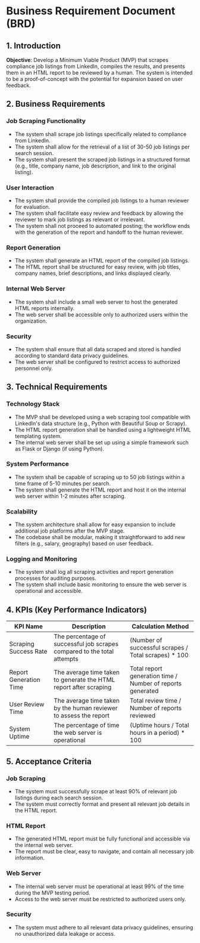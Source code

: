 
# Business Requirement Document (BRD)

## 1. Introduction
**Objective**: Develop a Minimum Viable Product (MVP) that scrapes compliance job listings from LinkedIn, compiles the results, and presents them in an HTML report to be reviewed by a human. The system is intended to be a proof-of-concept with the potential for expansion based on user feedback.

## 2. Business Requirements

### Job Scraping Functionality
- The system shall scrape job listings specifically related to compliance from LinkedIn.
- The system shall allow for the retrieval of a list of 30-50 job listings per search session.
- The system shall present the scraped job listings in a structured format (e.g., title, company name, job description, and link to the original listing).

### User Interaction
- The system shall provide the compiled job listings to a human reviewer for evaluation.
- The system shall facilitate easy review and feedback by allowing the reviewer to mark job listings as relevant or irrelevant.
- The system shall not proceed to automated posting; the workflow ends with the generation of the report and handoff to the human reviewer.

### Report Generation
- The system shall generate an HTML report of the compiled job listings.
- The HTML report shall be structured for easy review, with job titles, company names, brief descriptions, and links displayed clearly.

### Internal Web Server
- The system shall include a small web server to host the generated HTML reports internally.
- The web server shall be accessible only to authorized users within the organization.

### Security
- The system shall ensure that all data scraped and stored is handled according to standard data privacy guidelines.
- The web server shall be configured to restrict access to authorized personnel only.

## 3. Technical Requirements

### Technology Stack
- The MVP shall be developed using a web scraping tool compatible with LinkedIn's data structure (e.g., Python with Beautiful Soup or Scrapy).
- The HTML report generation shall be handled using a lightweight HTML templating system.
- The internal web server shall be set up using a simple framework such as Flask or Django (if using Python).

### System Performance
- The system shall be capable of scraping up to 50 job listings within a time frame of 5-10 minutes per search.
- The system shall generate the HTML report and host it on the internal web server within 1-2 minutes after scraping.

### Scalability
- The system architecture shall allow for easy expansion to include additional job platforms after the MVP stage.
- The codebase shall be modular, making it straightforward to add new filters (e.g., salary, geography) based on user feedback.

### Logging and Monitoring
- The system shall log all scraping activities and report generation processes for auditing purposes.
- The system shall include basic monitoring to ensure the web server is operational and accessible.

## 4. KPIs (Key Performance Indicators)

| KPI Name               | Description                                                   | Calculation Method                                                 |
|------------------------|---------------------------------------------------------------|--------------------------------------------------------------------|
| Scraping Success Rate   | The percentage of successful job scrapes compared to the total attempts | (Number of successful scrapes / Total scrapes) * 100                |
| Report Generation Time  | The average time taken to generate the HTML report after scraping | Total report generation time / Number of reports generated          |
| User Review Time        | The average time taken by the human reviewer to assess the report | Total review time / Number of reports reviewed                      |
| System Uptime           | The percentage of time the web server is operational          | (Uptime hours / Total hours in a period) * 100                      |

## 5. Acceptance Criteria

### Job Scraping
- The system must successfully scrape at least 90% of relevant job listings during each search session.
- The system must correctly format and present all relevant job details in the HTML report.

### HTML Report
- The generated HTML report must be fully functional and accessible via the internal web server.
- The report must be clear, easy to navigate, and contain all necessary job information.

### Web Server
- The internal web server must be operational at least 99% of the time during the MVP testing period.
- Access to the web server must be restricted to authorized users only.

### Security
- The system must adhere to all relevant data privacy guidelines, ensuring no unauthorized data leakage or access.
